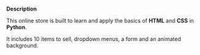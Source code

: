 **Description**

This online store is built to learn and apply the basics of **HTML** and **CSS** in **Python**. 

It includes 10 items to sell, dropdown menus, a form and an animated background.